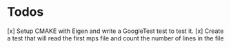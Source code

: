 # Todos

[x] Setup CMAKE with Eigen and write a GoogleTest test to test it.
[x] Create a test that will read the first mps file and count the number of lines in the file

